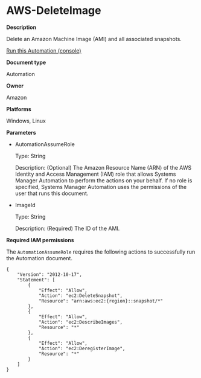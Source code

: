 # AWS\-DeleteImage<a name="automation-aws-deleteimage"></a>

**Description**

Delete an Amazon Machine Image \(AMI\) and all associated snapshots\.

[Run this Automation \(console\)](https://console.aws.amazon.com/systems-manager/automation/execute/AWS-DeleteImage)

**Document type**

Automation

**Owner**

Amazon

**Platforms**

Windows, Linux

**Parameters**
+ AutomationAssumeRole

  Type: String

  Description: \(Optional\) The Amazon Resource Name \(ARN\) of the AWS Identity and Access Management \(IAM\) role that allows Systems Manager Automation to perform the actions on your behalf\. If no role is specified, Systems Manager Automation uses the permissions of the user that runs this document\.
+ ImageId

  Type: String

  Description: \(Required\) The ID of the AMI\.

**Required IAM permissions**

The `AutomationAssumeRole` requires the following actions to successfully run the Automation document\.

```
{
    "Version": "2012-10-17",
    "Statement": [
        {
            "Effect": "Allow",
            "Action": "ec2:DeleteSnapshot",
            "Resource": "arn:aws:ec2:{region}::snapshot/*"
        },
        {
            "Effect": "Allow",
            "Action": "ec2:DescribeImages",
            "Resource": "*"
        },
        {
            "Effect": "Allow",
            "Action": "ec2:DeregisterImage",
            "Resource": "*"
        }
    ]
}
```